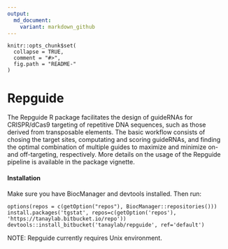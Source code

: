 ```yaml
---
output:
  md_document:
    variant: markdown_github
---
```


```{r, echo = FALSE}
knitr::opts_chunk$set(
  collapse = TRUE,
  comment = "#>",
  fig.path = "README-"
)
```

# Repguide

The Repguide R package facilitates the design of guideRNAs for CRISPR/dCas9 targeting of repetitive DNA sequences, such as those derived from transposable elements.
The basic workflow consists of chosing the target sites, computating and scoring guideRNAs, and finding the optimal combination of multiple guides to maximize and minimize on- and off-targeting, respectively.
More details on the usage of the Repguide pipeline is available in the package vignette.

#### Installation

Make sure you have BiocManager and devtools installed. Then run:
```{r, eval=FALSE}
options(repos = c(getOption("repos"), BiocManager::repositories()))
install.packages('tgstat', repos=c(getOption('repos'), 'https://tanaylab.bitbucket.io/repo'))
devtools::install_bitbucket('tanaylab/repguide', ref='default')
```

NOTE: Repguide currently requires Unix environment.